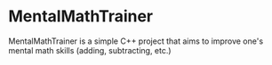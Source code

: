 # MentalMathTrainer
MentalMathTrainer is a simple C++ project that aims to improve one's mental math skills (adding, subtracting, etc.)
